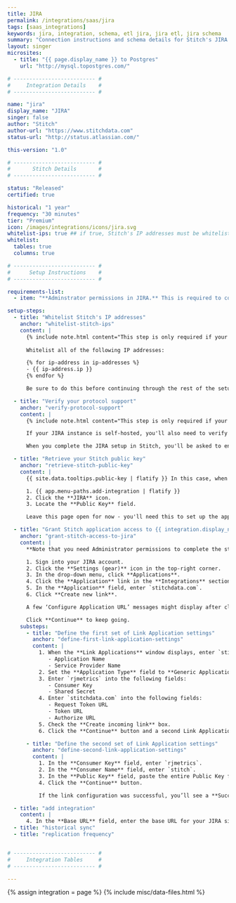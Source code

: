 ```yaml
---
title: JIRA
permalink: /integrations/saas/jira
tags: [saas_integrations]
keywords: jira, integration, schema, etl jira, jira etl, jira schema
summary: "Connection instructions and schema details for Stitch's JIRA integration."
layout: singer
microsites:
  - title: "{{ page.display_name }} to Postgres"
    url: "http://mysql.topostgres.com/"

# -------------------------- #
#     Integration Details    #
# -------------------------- #

name: "jira"
display_name: "JIRA"
singer: false
author: "Stitch"
author-url: "https://www.stitchdata.com"
status-url: "http://status.atlassian.com/"

this-version: "1.0"

# -------------------------- #
#       Stitch Details       #
# -------------------------- #

status: "Released"
certified: true

historical: "1 year"
frequency: "30 minutes"
tier: "Premium"
icon: /images/integrations/icons/jira.svg
whitelist-ips: true ## if true, Stitch's IP addresses must be whitelisted to access this integration's data
whitelist:
  tables: true
  columns: true

# -------------------------- #
#      Setup Instructions    #
# -------------------------- #

requirements-list:
  - item: "**Adminstrator permissions in JIRA.** This is required to complete parts of the setup process."

setup-steps:
  - title: "Whitelist Stitch's IP addresses"
    anchor: "whitelist-stitch-ips"
    content: |
      {% include note.html content="This step is only required if your JIRA instance is both self-hosted and behind a firewall." %}
      
      Whitelist all of the following IP addresses:

      {% for ip-address in ip-addresses %}
      - {{ ip-address.ip }}
      {% endfor %}

      Be sure to do this before continuing through the rest of the setup or you may encounter errors when saving the integration.

  - title: "Verify your protocol support"
    anchor: "verify-protocol-support"
    content: |
      {% include note.html content="This step is only required if your JIRA instance is self-hosted." %}

      If your JIRA instance is self-hosted, you'll also need to verify that your server uses `HTTPs` as the protocol. Stitch does not support `HTTP` for security reasons.

      When you complete the JIRA setup in Stitch, you'll be asked to enter your JIRA base URL. If Stitch determines that the protocol is not `HTTPs`, connection errors will arise.

  - title: "Retrieve your Stitch public key"
    anchor: "retrieve-stitch-public-key"
    content: |
      {{ site.data.tooltips.public-key | flatify }} In this case, when you add the public key to your JIRA instance, it allows Stitch to access and extract data from the account.

      1. {{ app.menu-paths.add-integration | flatify }}
      2. Click the **JIRA** icon.
      3. Locate the **Public Key** field.

      Leave this page open for now - you'll need this to set up the application access in JIRA in the next step.

  - title: "Grant Stitch application access to {{ integration.display_name }}"
    anchor: "grant-stitch-access-to-jira"
    content: |
      **Note that you need Administrator permissions to complete the steps in this section**. If you're not an Admin, loop in someone who can help you before continuing.

      1. Sign into your JIRA account.
      2. Click the **Settings (gear)** icon in the top-right corner.
      3. In the drop-down menu, click **Applications**.
      4. Click the **Application** link in the **Integrations** section of the menu on the left side of the page.
      5. In the **Application** field, enter `stitchdata.com`.
      6. Click **Create new link**.

      A few ‘Configure Application URL’ messages might display after clicking the **Create new link** button. If you see these, don’t worry - everything is still on track.

      Click **Continue** to keep going.
    substeps:
      - title: "Define the first set of Link Application settings"
        anchor: "define-first-link-application-settings"
        content: |
          1. When the **Link Applications** window displays, enter `stitch` into the following fields:
             - Application Name
             - Service Provider Name
          2. Set the **Application Type** field to **Generic Application**.
          3. Enter `rjmetrics` into the following fields:
             - Consumer Key
             - Shared Secret
          4. Enter `stitchdata.com` into the following fields:
             - Request Token URL
             - Token URL
             - Authorize URL
          5. Check the **Create incoming link** box.
          6. Click the **Continue** button and a second Link Applications window will display.

      - title: "Define the second set of Link Application settings"
        anchor: "define-second-link-application-settings"
        content: |
          1. In the **Consumer Key** field, enter `rjmetrics`.
          2. In the **Consumer Name** field, enter `stitch`.
          3. In the **Public Key** field, paste the entire Public Key from the Stitch JIRA credentials page.
          4. Click the **Continue** button.

          If the link configuration was successful, you’ll see a **Success!** message on the Configure Application Links page.

  - title: "add integration"
    content: |
      4. In the **Base URL** field, enter the base URL for your JIRA site. **Remember**: If you're connecting a self-hosted instance, your server must use the `HTTPs` protocol or Stitch will be unable to successfully connect. 
  - title: "historical sync"
  - title: "replication frequency"


# -------------------------- #
#     Integration Tables     #
# -------------------------- #

---
```

{% assign integration = page %}
{% include misc/data-files.html %}